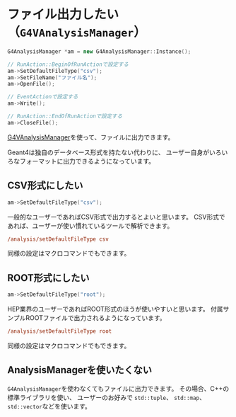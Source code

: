 # ファイル出力したい（``G4VAnalysisManager``）

```cpp
G4AnalysisManager *am = new G4AnalysisManager::Instance();

// RunAction::BeginOfRunActionで設定する
am->SetDefaultFileType("csv");
am->SetFileName("ファイル名");
am->OpenFile();

// EventActionで設定する
am->Write();

// RunAction::EndOfRunActionで設定する
am->CloseFile();
```

[G4VAnalysisManager](https://geant4.kek.jp/Reference/11.2.0/classG4VAnalysisManager.html)を使って、ファイルに出力できます。

Geant4は独自のデータベース形式を持たない代わりに、
ユーザー自身がいろいろなフォーマットに出力できるようになっています。

## CSV形式にしたい

```cpp
am->SetDefaultFileType("csv");
```

一般的なユーザーであればCSV形式で出力するとよいと思います。
CSV形式であれば、ユーザーが使い慣れているツールで解析できます。

```cfg
/analysis/setDefaultFileType csv
```

同様の設定はマクロコマンドでもできます。

## ROOT形式にしたい

```cpp
am->SetDefaultFileType("root");
```

HEP業界のユーザーであればROOT形式のほうが使いやすいと思います。
付属サンプルROOTファイルで出力されるようになっています。

```cfg
/analysis/setDefaultFileType root
```

同様の設定はマクロコマンドでもできます。

## AnalysisManagerを使いたくない

``G4AnalysisManager``を使わなくてもファイルに出力できます。
その場合、C++の標準ライブラリを使い、
ユーザーのお好みで
``std::tuple``、
``std::map``、
``std::vector``などを使います。
